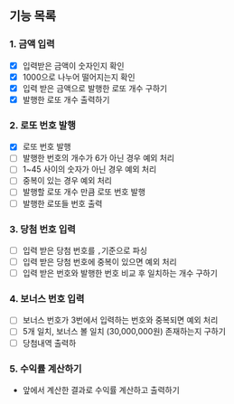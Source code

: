 ## 기능 목록
### 1. 금액 입력
- [x] 입력받은 금액이 숫자인지 확인 
- [x] 1000으로 나누어 떨어지는지 확인
- [x] 입력 받은 금액으로 발행한 로또 개수 구하기
- [x] 발행한 로또 개수 출력하기
### 2. 로또 번호 발행
- [x] 로또 번호 발행
- [ ] 발행한 번호의 개수가 6가 아닌 경우 예외 처리
- [ ] 1~45 사이의 숫자가 아닌 경우 예외 처리
- [ ] 중복이 있는 경우 예외 처리
- [ ] 발행할 로또 개수 만큼 로또 번호 발행
- [ ] 발행한 로또들 번호 출력
### 3. 당첨 번호 입력
- [ ] 입력 받은 당첨 번호를 `,`기준으로 파싱
- [ ] 입력 받은 당첨 번호에 중복이 있으면 예외 처리
- [ ] 입력 받은 번호와 발행한 번호 비교 후 일치하는 개수 구하기
### 4. 보너스 번호 입력
- [ ] 보너스 번호가 3번에서 입력하는 번호와 중복되면 예외 처리
- [ ] 5개 일치, 보너스 볼 일치 (30,000,000원) 존재하는지 구하기
- [ ] 당첨내역 출력하
### 5. 수익률 계산하기
- 앞에서 계산한 결과로 수익률 계산하고 출력하기